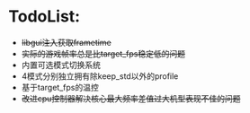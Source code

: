 # TodoList:

* ~~libgui注入获取frametime~~
* ~~实际的游戏帧率总是比target_fps稳定低的问题~~
* 内置可选模式切换系统
* 4模式分别独立拥有除keep_std以外的profile
* 基于target_fps的温控
* ~~改进cpu控制器解决核心最大频率差值过大机型表现不佳的问题~~

